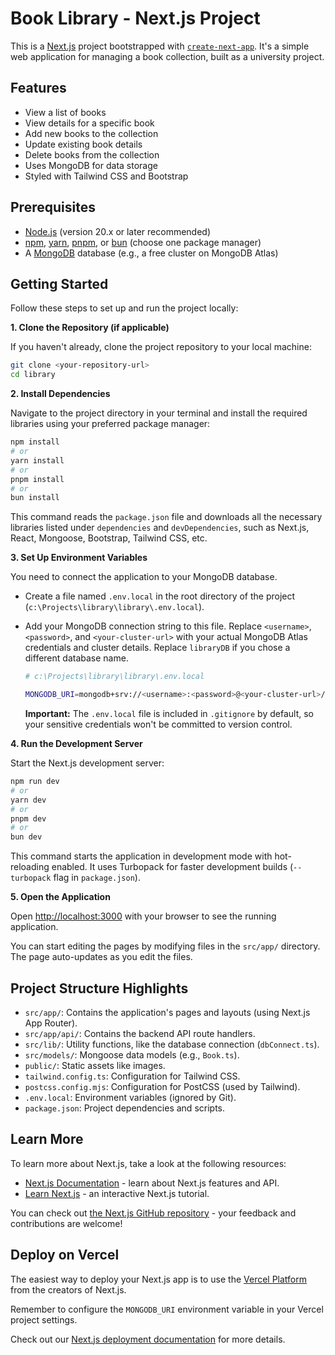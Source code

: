 # Book Library - Next.js Project

This is a [Next.js](https://nextjs.org) project bootstrapped with [`create-next-app`](https://nextjs.org/docs/app/api-reference/cli/create-next-app). It's a simple web application for managing a book collection, built as a university project.

## Features

- View a list of books
- View details for a specific book
- Add new books to the collection
- Update existing book details
- Delete books from the collection
- Uses MongoDB for data storage
- Styled with Tailwind CSS and Bootstrap

## Prerequisites

- [Node.js](https://nodejs.org/) (version 20.x or later recommended)
- [npm](https://www.npmjs.com/), [yarn](https://yarnpkg.com/), [pnpm](https://pnpm.io/), or [bun](https://bun.sh/) (choose one package manager)
- A [MongoDB](https://www.mongodb.com/) database (e.g., a free cluster on MongoDB Atlas)

## Getting Started

Follow these steps to set up and run the project locally:

**1. Clone the Repository (if applicable)**

If you haven't already, clone the project repository to your local machine:

```bash
git clone <your-repository-url>
cd library
```

**2. Install Dependencies**

Navigate to the project directory in your terminal and install the required libraries using your preferred package manager:

```bash
npm install
# or
yarn install
# or
pnpm install
# or
bun install
```

This command reads the `package.json` file and downloads all the necessary libraries listed under `dependencies` and `devDependencies`, such as Next.js, React, Mongoose, Bootstrap, Tailwind CSS, etc.

**3. Set Up Environment Variables**

You need to connect the application to your MongoDB database.

- Create a file named `.env.local` in the root directory of the project (`c:\Projects\library\library\.env.local`).
- Add your MongoDB connection string to this file. Replace `<username>`, `<password>`, and `<your-cluster-url>` with your actual MongoDB Atlas credentials and cluster details. Replace `libraryDB` if you chose a different database name.

  ```bash
  # c:\Projects\library\library\.env.local

  MONGODB_URI=mongodb+srv://<username>:<password>@<your-cluster-url>/libraryDB?retryWrites=true&w=majority
  ```

  **Important:** The `.env.local` file is included in `.gitignore` by default, so your sensitive credentials won't be committed to version control.

**4. Run the Development Server**

Start the Next.js development server:

```bash
npm run dev
# or
yarn dev
# or
pnpm dev
# or
bun dev
```

This command starts the application in development mode with hot-reloading enabled. It uses Turbopack for faster development builds (`--turbopack` flag in `package.json`).

**5. Open the Application**

Open [http://localhost:3000](http://localhost:3000) with your browser to see the running application.

You can start editing the pages by modifying files in the `src/app/` directory. The page auto-updates as you edit the files.

## Project Structure Highlights

- `src/app/`: Contains the application's pages and layouts (using Next.js App Router).
- `src/app/api/`: Contains the backend API route handlers.
- `src/lib/`: Utility functions, like the database connection (`dbConnect.ts`).
- `src/models/`: Mongoose data models (e.g., `Book.ts`).
- `public/`: Static assets like images.
- `tailwind.config.ts`: Configuration for Tailwind CSS.
- `postcss.config.mjs`: Configuration for PostCSS (used by Tailwind).
- `.env.local`: Environment variables (ignored by Git).
- `package.json`: Project dependencies and scripts.

## Learn More

To learn more about Next.js, take a look at the following resources:

- [Next.js Documentation](https://nextjs.org/docs) - learn about Next.js features and API.
- [Learn Next.js](https://nextjs.org/learn) - an interactive Next.js tutorial.

You can check out [the Next.js GitHub repository](https://github.com/vercel/next.js) - your feedback and contributions are welcome!

## Deploy on Vercel

The easiest way to deploy your Next.js app is to use the [Vercel Platform](https://vercel.com/new?utm_medium=default-template&filter=next.js&utm_source=create-next-app&utm_campaign=create-next-app-readme) from the creators of Next.js.

Remember to configure the `MONGODB_URI` environment variable in your Vercel project settings.

Check out our [Next.js deployment documentation](https://nextjs.org/docs/app/building-your-application/deploying) for more details.
